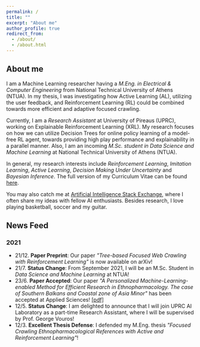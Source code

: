 ```yaml
---
permalink: /
title: ""
excerpt: "About me"
author_profile: true
redirect_from: 
  - /about/
  - /about.html
---
```

## About me

I am a Machine Learning researcher having a *M.Eng. in Electrical & Computer Engineering* from National Technical University of Athens (NTUA). In my thesis, I was investigating how Active Learning (AL), utilizing the user feedback, and Reinforcement Learning (RL) could be combined towards more efficient and adaptive focused crawling. 

Currently, I am a *Research Assistant* at University of Pireaus (UPRC), working on Explainable Reinforcement Learning (XRL). My research focuses on how we can utilize  Decision Trees for online policy learning of a model-free RL agent, towards providing high play performance and explainability in a parallel manner. Also, I am an incoming *M.Sc. student in Data Science and Machine Learning* at National Technical University of Athens (NTUA).

In general, my research interests include *Reinforcement Learning*, *Imitation Learning*, *Active Learning*, *Decision Making Under Uncertainty* and *Bayesian Inference*. The full version of my Curriculum Vitae can be found [here](https://github.com/ddaedalus/ddaedalus.github.io/blob/master/files/cv_kontogiannis_andreas_.pdf).

You may also catch me at <a href="https://ai.stackexchange.com/users/36055/ddaedalus">Artificial Intelligence Stack Exchange</a>, where I often share my ideas with fellow AI enthusiasts. Besides research, I love playing basketball, soccer and my guitar.

## News Feed

### 2021
* 21/12. **Paper Preprint**: Our paper *"Tree-based Focused Web Crawling with Reinforcement Learning"* is now available on arXiv!
* 21/7. **Status Change**: From September 2021, I will be an M.Sc. Student in *Data Science and Machine Learning* at NTUA!
* 23/6. **Paper Accepted**: Our paper *"A Personalized Machine-Learning-enabled Method for Efficient Research in Ethnopharmacology. The case of Southern Balkans and Coastal zone of Asia Minor"* has been accepted at Applied Sciences! [[pdf]](https://www.mdpi.com/2076-3417/11/13/5826/pdf)
* 12/5. **Status Change**: I am delighted to announce that I will join UPRC AI Laboratory as a part-time Research Assistant, where I will be supervised by Prof. George Vouros!
* 12/3. **Excellent Thesis Defense**: I defended my M.Eng. thesis *"Focused Crawling Ethnopharmacological References with Active and Reinforcement Learning"*!
